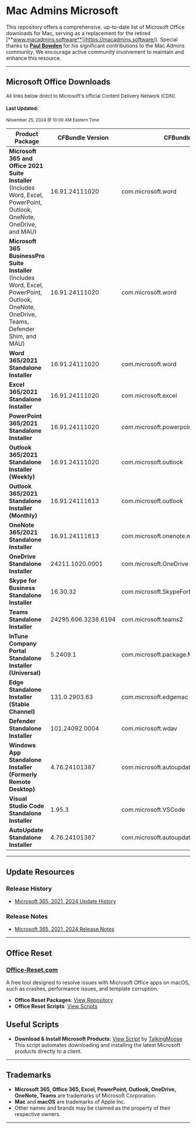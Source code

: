 # **Mac Admins Microsoft**

This repository offers a comprehensive, up-to-date list of Microsoft Office downloads for Mac, serving as a replacement for the retired [**www.macadmins.software**](https://macadmins.software/). Special thanks to [**Paul Bowden**](https://github.com/pbowden-msft) for his significant contributions to the Mac Admins community. We encourage active community involvement to maintain and enhance this resource.

---

## **Microsoft Office Downloads**

<p style="font-size: small;">
All links below direct to Microsoft's official Content Delivery Network (CDN).
</p>
<h4 style="font-size: small;">Last Updated:</h4>
<p style="font-size: smaller;">November 25, 2024 @ 10:00 AM Eastern Time</p>


| **Product Package** | **CFBundle Version** | **CFBundle Identifier** | **SHA256 Hash** | **Download** |
|----------------------|----------------------|--------------------------|------------------|--------------|
| **Microsoft 365 and Office 2021 Suite Installer**<br>(Includes Word, Excel, PowerPoint, Outlook, OneNote, OneDrive, and MAU) | 16.91.24111020 | com.microsoft.word | 86bb9dc49bcc0d8b632d37ad6743b15a4c2caaa1b8a76029167a720d356a884d | [Download](https://go.microsoft.com/fwlink/?linkid=525133) |
| **Microsoft 365 BusinessPro Suite Installer**<br>(Includes Word, Excel, PowerPoint, Outlook, OneNote, OneDrive, Teams, Defender Shim, and MAU) | 16.91.24111020 | com.microsoft.word | 40d9cc4355fc1e3bb3c7d214ddcb3d5c87503030bf3ad8cad87df8f32b3c1d5d | [Download](https://go.microsoft.com/fwlink/?linkid=2009112) |
| **Word 365/2021 Standalone Installer** | 16.91.24111020 | com.microsoft.word | 7fab22d0a3304d2bd1fc9019c7e0481c637e44892e20500de72244feef191e9e | [Download](https://go.microsoft.com/fwlink/?linkid=525134) |
| **Excel 365/2021 Standalone Installer** | 16.91.24111020 | com.microsoft.excel | 30f65ea8b0c591e53ad6e22e0fff5de3e09197ddbef3729bb96fee6a2655d8de | [Download](https://go.microsoft.com/fwlink/?linkid=525135) |
| **PowerPoint 365/2021 Standalone Installer** | 16.91.24111020 | com.microsoft.powerpoint | 1b2bac9fd9981bcd6729c737f5946b540fabac75c1a5946b1a32901304a0c20f | [Download](https://go.microsoft.com/fwlink/?linkid=525136) |
| **Outlook 365/2021 Standalone Installer (Weekly)** | 16.91.24111020 | com.microsoft.outlook | 48c1ddd66aff35d4191117b3dcc5ea2e5aeafe59346c36f48ebfd9724c0c2bfc | [Download](https://go.microsoft.com/fwlink/?linkid=525137) |
| **Outlook 365/2021 Standalone Installer (Monthly)** | 16.91.24111613 | com.microsoft.outlook | ca1ddefe1b437437d5d870ce919cb509031564cbe7aa0b792af7705d4599fb8c | [Download](https://go.microsoft.com/fwlink/?linkid=2228621) |
| **OneNote 365/2021 Standalone Installer** | 16.91.24111613 | com.microsoft.onenote.mac | d06ed77926075074c53e63b64534d4c6d0812cfb83b267412ee66350a980f5b5 | [Download](https://go.microsoft.com/fwlink/?linkid=820886) |
| **OneDrive Standalone Installer** | 24211.1020.0001 | com.microsoft.OneDrive | 52feb5a94c66bd99b805da95b7c84f741535b5e4c71b9d26db31db30a95da233 | [Download](https://go.microsoft.com/fwlink/?linkid=823060) |
| **Skype for Business Standalone Installer** | 16.30.32 | com.microsoft.SkypeForBusiness | 81f484842e86a39c9f33abc4d35b4e7dbb87189ca3c424a6396e15d96ea2dbd5 | [Download](https://go.microsoft.com/fwlink/?linkid=832978) |
| **Teams Standalone Installer** | 24295.606.3238.6194 | com.microsoft.teams2 | fccf2c82a08f23ba424147c2753e82e72a24d78146d10a50f6e035e37b0a4f9b | [Download](https://go.microsoft.com/fwlink/?linkid=2249065) |
| **InTune Company Portal Standalone Installer (Universal)** | 5.2409.1 | com.microsoft.package.Microsoft_AutoUpdate.app | 23c246dae679631160a35235b726367a8c6660ed34d1b4d6d131a8ecef0c44f2 | [Download](https://go.microsoft.com/fwlink/?linkid=853070) |
| **Edge Standalone Installer (Stable Channel)** | 131.0.2903.63 | com.microsoft.edgemac | 65f26eef0b27bac3dcf6a15beef9d606fa1b9bd72ba2878bea7421d8e7395441 | [Download](https://go.microsoft.com/fwlink/?linkid=2093504) |
| **Defender Standalone Installer** | 101.24092.0004 | com.microsoft.wdav | 1c2afefa61b76d203cd5183c2f019e8345cf2b299b6179a9df483e5ed57bac5f | [Download](https://go.microsoft.com/fwlink/?linkid=2097502) |
| **Windows App Standalone Installer (Formerly Remote Desktop)** | 4.76.24101387 | com.microsoft.autoupdate | 86041c4922eda7dfffe222f122f7478d1a704581babad2a763f658897230fb2a | [Download](https://go.microsoft.com/fwlink/?linkid=868963) |
| **Visual Studio Code Standalone Installer** | 1.95.3 | com.microsoft.VSCode | 2b7788d17d2e0f3ac1fc684b126fa3739403fd2cdcd97e92ddcb738619f04aa9 | [Download](https://go.microsoft.com/fwlink/?linkid=2156837) |
| **AutoUpdate Standalone Installer** | 4.76.24101387 | com.microsoft.autoupdate | 91fed0b500d85daf6e453bb7b2bee2948973781475c118c03c837e819a290fcc | [Download](https://go.microsoft.com/fwlink/?linkid=830196) |

---

## **Update Resources**

### **Release History**
- [Microsoft 365, 2021, 2024 Update History](https://learn.microsoft.com/en-us/officeupdates/update-history-office-for-mac)

### **Release Notes**
- [Microsoft 365, 2021, 2024 Release Notes](https://learn.microsoft.com/en-us/officeupdates/release-notes-office-for-mac)

---

## **Office Reset**

### **[Office-Reset.com](https://office-reset.com/)**
A free tool designed to resolve issues with Microsoft Office apps on macOS, such as crashes, performance issues, and template corruption.

- **Office Reset Packages**: [View Repository](https://github.com/local/packages)
- **Office Reset Scripts**: [View Scripts](https://github.com/local/packages)

## **Useful Scripts**

- **Download & Install Microsoft Products**:
  [View Script](https://gist.github.com/talkingmoose/b6637160b65b751824943ede022daa17) by [TalkingMoose](https://gist.github.com/talkingmoose)
  This script automates downloading and installing the latest Microsoft products directly to a client.

---

## **Trademarks**

- **Microsoft 365, Office 365, Excel, PowerPoint, Outlook, OneDrive, OneNote, Teams** are trademarks of Microsoft Corporation.
- **Mac** and **macOS** are trademarks of Apple Inc.
- Other names and brands may be claimed as the property of their respective owners.

---
